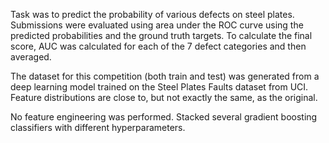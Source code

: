 Task was to predict the probability of various defects on steel plates. Submissions were evaluated using area under the ROC curve using the predicted probabilities and the ground truth targets.
To calculate the final score, AUC was calculated for each of the 7 defect categories and then averaged.

The dataset for this competition (both train and test) was generated from a deep learning model trained on the Steel Plates Faults dataset from UCI. Feature distributions are close to, but not exactly the same, as the original.

No feature engineering was performed. Stacked several gradient boosting classifiers with different hyperparameters.
